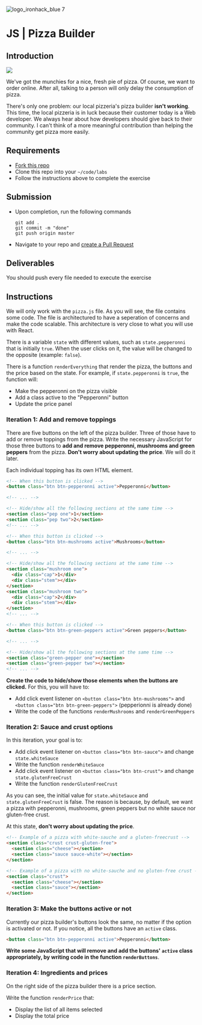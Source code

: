 ![logo_ironhack_blue 7](https://user-images.githubusercontent.com/23629340/40541063-a07a0a8a-601a-11e8-91b5-2f13e4e6b441.png)

# JS | Pizza Builder

## Introduction

[![](https://i.giphy.com/e2AKpOvx2MREY.gif)](https://www.youtube.com/watch?v=04MJIXcZKPk)

We've got the munchies for a nice, fresh pie of pizza. Of course, we want to order online. After all, talking to a person will only delay the consumption of pizza.

There's only one problem: our local pizzeria's pizza builder **isn't working**. This time, the local pizzeria is in luck because their customer today is a Web developer. We always hear about how developers should give back to their community. I can't think of a more meaningful contribution than helping the community get pizza more easily.

## Requirements

- [Fork this repo](https://guides.github.com/activities/forking/)
- Clone this repo into your `~/code/labs`
- Follow the instructions above to complete the exercise

## Submission

- Upon completion, run the following commands

	```
	git add .
	git commit -m "done"
	git push origin master
	```
- Navigate to your repo and [create a Pull Request](https://help.github.com/articles/creating-a-pull-request/)

## Deliverables

You should push every file needed to execute the exercise

## Instructions

We will only work with the `pizza.js` file. As you will see, the file contains some code. The file is architectured to have a seperation of concerns and make the code scalable. This architecture is very close to what you will use with React.

There is a variable `state` with different values, such as `state.pepperonni` that is initially `true`. When the user clicks on it, the value will be changed to the opposite (example: `false`).

There is a function `renderEverything` that render the pizza, the buttons and the price based on the state. For example, if `state.pepperonni` is `true`, the function will:
- Make the pepperonni on the pizza visible
- Add a class active to the "Pepperonni" button
- Update the price panel


### Iteration 1: Add and remove toppings

There are five buttons on the left of the pizza builder. Three of those have to add or remove toppings from the pizza. Write the necessary JavaScript for those three buttons to **add and remove pepperonni, mushrooms and green peppers** from the pizza. **Don't worry about updating the price**. We will do it later.

Each individual topping has its own HTML element.

```html
<!-- When this button is clicked -->
<button class="btn btn-pepperonni active">Pepperonni</button>

<!-- ... -->

<!-- Hide/show all the following sections at the same time -->
<section class="pep one">1</section>
<section class="pep two">2</section>
<!-- ... -->
```

```html
<!-- When this button is clicked -->
<button class="btn btn-mushrooms active">Mushrooms</button>

<!-- ... -->

<!-- Hide/show all the following sections at the same time -->
<section class="mushroom one">
  <div class="cap">1</div>
  <div class="stem"></div>
</section>
<section class="mushroom two">
  <div class="cap">2</div>
  <div class="stem"></div>
</section>
<!-- ... -->
```

```html
<!-- When this button is clicked -->
<button class="btn btn-green-peppers active">Green peppers</button>

<!-- ... -->

<!-- Hide/show all the following sections at the same time -->
<section class="green-pepper one"></section>
<section class="green-pepper two"></section>
<!-- ... -->
```


**Create the code to hide/show those elements when the buttons are clicked.** For this, you will have to:
- Add click event listener on `<button class="btn btn-mushrooms">` and `<button class="btn btn-green-peppers">` (pepperionni is already done)
- Write the code of the functions `renderMushrooms` and `renderGreenPeppers`


### Iteration 2: Sauce and crust options

In this iteration, your goal is to:
- Add click event listener on `<button class="btn btn-sauce">` and change `state.whiteSauce`
- Write the function `renderWhiteSauce`
- Add click event listener on `<button class="btn btn-crust">` and change `state.glutenFreeCrust`
- Write the function `renderGlutenFreeCrust`

As you can see, the initial value for `state.whiteSauce` and `state.glutenFreeCrust` is false. The reason is because, by default, we want a pizza with pepperonni, mushrooms, green peppers but no white sauce nor gluten-free crust.

At this state, **don't worry about updating the price**.


```html
<!-- Example of a pizza with white-sauche and a gluten-freecrust -->
<section class="crust crust-gluten-free"> 
  <section class="cheese"></section>
  <section class="sauce sauce-white"></section>
</section>

<!-- Example of a pizza with no white-sauche and no gluten-free crust -->
<section class="crust"> 
  <section class="cheese"></section>
  <section class="sauce"></section>
</section>
```


### Iteration 3: Make the buttons active or not

Currently our pizza builder's buttons look the same, no matter if the option is activated or not. If you notice, all the buttons have an `active` class.

```html
<button class="btn btn-pepperonni active">Pepperonni</button>
```

**Write some JavaScript that will remove and add the buttons' `active` class appropriately, by writing code in the function `renderButtons`**.


### Iteration 4: Ingredients and prices

On the right side of the pizza builder there is a price section. 

Write the function `renderPrice` that:
- Display the list of all items selected
- Display the total price

